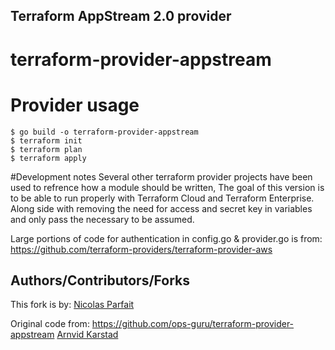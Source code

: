 ## Terraform AppStream 2.0 provider
# terraform-provider-appstream


# Provider usage

```
$ go build -o terraform-provider-appstream
$ terraform init
$ terraform plan
$ terraform apply
```

#Development notes
Several other terraform provider projects have been used to refrence how a module should be written,
The goal of this version is to be able to run properly with Terraform Cloud and Terraform Enterprise.
Along side with removing the need for access and secret key in variables and only pass the necessary
to be assumed.

Large portions of code for authentication in config.go & provider.go is from:
https://github.com/terraform-providers/terraform-provider-aws




## Authors/Contributors/Forks
This fork is by:
[Nicolas Parfait](https://github.com/nparfait)

Original code from:
https://github.com/ops-guru/terraform-provider-appstream
[Arnvid Karstad](https://github.com/arnvid)


